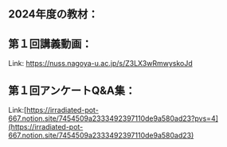 ## 2024年度の教材：<br>

## 第１回講義動画：<br>
Link: https://nuss.nagoya-u.ac.jp/s/Z3LX3wRmwyskoJd


## 第１回アンケートQ&A集：<br>
Link:[https://irradiated-pot-667.notion.site/7454509a2333492397110de9a580ad23?pvs=4](https://irradiated-pot-667.notion.site/7454509a2333492397110de9a580ad23)
